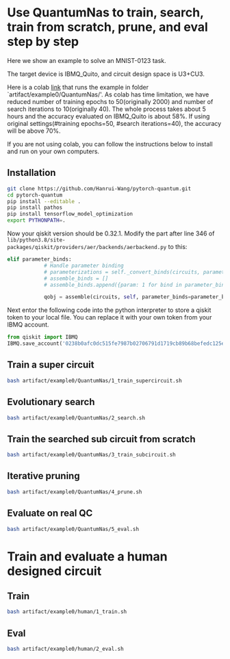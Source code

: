 # Use QuantumNas to train, search, train from scratch, prune, and eval step by step

Here we show an example to solve an MNIST-0123 task.

The target device is IBMQ_Quito, and circuit design space is U3+CU3. 

Here is a colab [link](https://colab.research.google.com/drive/1JF_z-pbnmuC0T8nWh7CgsKuy6zJKq3g5?usp=sharing) that runs the example in folder `artifact/example0/QuantumNas/'. As colab has time limitation, we have reduced number of training epochs to 50(originally 2000) and number of search iterations to 10(originally 40). The whole process takes about 5 hours and the accuracy evaluated on IBMQ_Quito is about 58%. If using original settings(#training epochs=50, #search iterations=40), the accuracy will be above 70%.

If you are not using colab, you can follow the instructions below to install and run on your own computers.

## Installation
```bash
git clone https://github.com/Hanrui-Wang/pytorch-quantum.git
cd pytorch-quantum
pip install --editable .
pip install pathos
pip install tensorflow_model_optimization
export PYTHONPATH=.
```

Now your qiskit version should be 0.32.1. Modify the part after line 346 of `lib/python3.8/site-packages/qiskit/providers/aer/backends/aerbackend.py` to this:
```python
elif parameter_binds:
            # Handle parameter binding
            # parameterizations = self._convert_binds(circuits, parameter_binds)
            # assemble_binds = []
            # assemble_binds.append({param: 1 for bind in parameter_binds for param in bind})

            qobj = assemble(circuits, self, parameter_binds=parameter_binds)
```

Next entor the following code into the python interpreter to store a qiskit token to your local file. You can replace it with your own token from your IBMQ account.
```python
from qiskit import IBMQ
IBMQ.save_account('0238b0afc0dc515fe7987b02706791d1719cb89b68befedc125eded0607e6e9e9f26d3eed482f66fdc45fdfceca3aab2edb9519d96b39e9c78040194b86e7858', overwrite=True)
```

## Train a super circuit
```bash
bash artifact/example0/QuantumNas/1_train_supercircuit.sh
```

## Evolutionary search
```bash
bash artifact/example0/QuantumNas/2_search.sh
```

## Train the searched sub circuit from scratch
```bash
bash artifact/example0/QuantumNas/3_train_subcircuit.sh
```

## Iterative pruning
```bash
bash artifact/example0/QuantumNas/4_prune.sh
```

## Evaluate on real QC
```bash
bash artifact/example0/QuantumNas/5_eval.sh
```

# Train and evaluate a human designed circuit


## Train
```bash
bash artifact/example0/human/1_train.sh
```

## Eval
```bash
bash artifact/example0/human/2_eval.sh
```